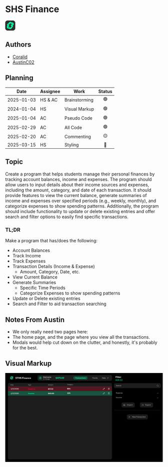 # SHS Finance
![Logo](brand/logo-dark.png) 
## Authors
- [Coralid](https://github.com/Coralid)
- [AustinC02](https://github.com/AustinC02)

## Planning
| Date       | Assignee | Work          |     Status      |
|------------|----------|---------------|:---------------:|
| 2025-01-03 | HS & AC  | Brainstorming | :green_circle:  |
| 2024-01-04 | HS       | Visual Markup | :green_circle:  |
| 2025-01-04 | AC       | Pseudo Code   | :green_circle:  |
| 2025-02-29 | AC       | All Code      | :green_circle:  |
| 2025-02-20 | AC       | Commenting    | :yellow_circle: |
| 2025-03-15 | HS       | Styling       |  :red_circle:   |

## Topic
Create a program that helps students manage their personal finances by tracking account balances, income and expenses. The program should allow users to input details about their income sources and expenses, including the amount, category, and date of each transaction.
It should provide features to view the current balance, generate summaries of income and expenses over specified periods (e.g., weekly, monthly), and categorize expenses to show spending patterns. Additionally, the program should include functionality to update or delete existing entries and offer search and filter options to easily find specific transactions.

### TL;DR
Make a program that has/does the following:
- Account Balances
- Track Income
- Track Expenses
- Transaction Details (Income & Expense)
    - Amount, Category, Date, etc.
- View Current Balance
- Generate Summaries
    - Specific Time Periods
    - Categorize Expenses to show spending patterns
- Update or Delete existing entries
- Search and Filter to aid transaction searching

## Notes From Austin
- We only really need two pages here:
- The home page, and the page where you view all the transactions.
- Modals would help cut down on the clutter, and honestly, it's probably for the best.


## Visual Markup
![Markup](markups/FBLA%202025%20SHS%20Finance%202025-03-03.png)